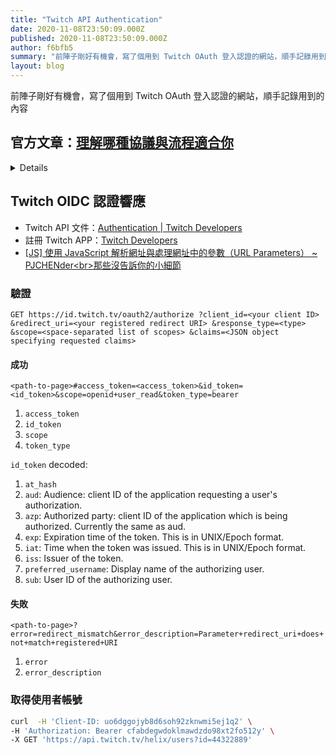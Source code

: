 ```yaml
---
title: "Twitch API Authentication"
date: 2020-11-08T23:50:09.000Z
published: 2020-11-08T23:50:09.000Z
author: f6bfb5
summary: "前陣子剛好有機會，寫了個用到 Twitch OAuth 登入認證的網站，順手記錄用到的內容"
layout: blog
---
```


前陣子剛好有機會，寫了個用到 Twitch OAuth 登入認證的網站，順手記錄用到的內容

<summary>

## 官方文章：[理解哪種協議與流程適合你](https://blog.twitch.tv/zh-tw/2019/11/06/twitch-authentication-understanding-which-protocol-and-flow-is-right-for-you/)

</summary>
<details>

在首次使用 Twitch 開發新的整合或擴充套件時，最常見的障礙之一是確定最適合您需求的驗證方法。這個決定可能會讓人感到困惑，特別是當你是對 REST API 進行身份驗證的新手時，但本指南將涵蓋如何就協議、必要的令牌型別以及使用協議的適當方式做出明智的決定。

Twitch 提供了兩種協議，即 OAuth 和 OIDC，以使用您選擇的流來連線和獲取令牌。流量 "只是指您的應用程式與 Twitch 進行互動以交換令牌的方式，以及返回令牌的方式。

此外，在選擇兩種協議的同時，您還需要圍繞您所需的令牌型別做出重要決定；有三種不同的令牌可供選擇，每種令牌都有不同的用途。

這些決定可能會根據一些因素而變化，例如正在構建的整合型別，您的應用程式如何架構，以及您使用認證協議的經驗水平。

簡而言之，有一個簡單的圖表，顯示了不同型別的令牌和基礎設施，以幫助您的決策過程。請注意，這並不是確定的，您的情況可能會有所不同，您應該選擇最適合您需求的選項。

### 協議

如前所述，在應用中認證使用者時有兩種協議可供選擇 --OAuth 2.0 和 OIDC。這兩個協議在功能上非常相似，因為 OIDC 是建立在 OAuth 2.0 規範之上的，但也有理由選擇一個而不是另一個。

#### OAuth 2.0

我們要介紹的第一個協議是 OAuth 2.0（以下簡稱 OAuth），它是使用 Twitch 平臺授權的最常見方式之一。OAuth 在許多組織中被廣泛採用，它本身就傾向於為幾乎所有的程式語言提供大量可供公眾使用的庫，這意味著在你的應用程式中構建授權是快速和簡單的，只需要很少的定製工作。OAuth 可以提供使用者訪問令牌（user access token）或應用程式訪問令牌（app access token）。使用者訪問令牌（user access token，通常稱為" 訪問令牌 "／access token）允許您的應用程式代表經過認證的使用者在給定的一組範圍（許可權）內執行操作。另一方面，應用程式訪問令牌（App access tokens）僅用於伺服器對伺服器的呼叫，不提供對一些受保護的 API 端點的訪問。

使用者訪問令牌和應用訪問令牌用於針對 Twitch 的 API 進行認證呼叫。

然而，OAuth 的一個主要問題是，它不是一個認證協議。OAuth 本身並不告訴使用者是誰，而是提供了一組委託許可權，允許透過提供的訪問令牌訪問受保護的資源。這授權令牌訪問材料，但並不對使用者進行身份驗證。

你可以透過 Twitch API 的 Get User 端點來獲取授權 token 的使用者的詳細資訊，但是僅僅為了獲取使用者身份而呼叫這個端點是對 OAuth 的濫用，因為它只會告訴你 token 的所有者，但不會告訴你他們已經認證進入你的應用。

這裡的區別主要涉及安全原則。令牌不是使用者認證的證明，就像前門鑰匙不是房屋所有權的證明一樣。令牌只能證明使用者已經授權您的應用程式代表他們行事，這也是我們建議使用下面描述的第二個協議的主要原因之一。

#### OpenID 連線

OpenID Connect（OIDC）是建立在 OAuth 之上的，它將 OAuth 規範中的一些東西標準化，讓人們可以選擇。此外，OIDC 除了提供授權之外，還提供了認證。由於 OIDC 是在 OAuth 的基礎上分層的，所以如果你已經熟悉 OAuth，很多東西都是一樣的，因此很容易學習。

與 OIDC 的主要區別之一是它可以返回一個 ID Token，這是一個 JSON Web Token (JWT)，其中包含了認證使用者的資訊。這個令牌可以透過索賠包含使用者的基本資訊，也可以包含使用者的詳細資訊。索賠可以包括（但不限於）使用者名稱、電子郵件和個人資料圖片。這些資訊無需額外的 API 呼叫即可獲得，並為這些資訊提供了快速資源。這可以驗證使用者的身份，以確保使用者是訪問材料的人。

一個 JWT 的範例：

`eyJhbGciOiJSUzI1NiIsInR5cCI6IkpXVCIsImtpZCI6IjEifQ.eyJhdWQiOiJhOGF2NHo3MGY1M2QyMnNwZXBlemJkaWx5Y29yaHQiLCJleHAiOjE1NTk2NzY2NDEsImlhdCI6MTU1OTY3NTc0MSwiaXNzIjoiaHR0cHM6Ly9pZC50d2l0Y2gudHYvb2F1dGgyIiwic3ViIjoiNDQ2MzU1OTYiLCJwaWN0dXJlIjoiaHR0cHM6Ly9zdGF0aWMtY2RuLmp0dm53Lm5ldC9qdHZfdXNlcl9waWN0dXJlcy8zNzVlZTZmZC04ZGNkLTQ3ZjEtOTNkYi04MTY2NzgyODhlMTMtcHJvZmlsZV9pbWFnZS0xNTB4MTUwLnBuZyIsInByZWZlcnJlZF91c2VybmFtZSI6IkNvbmNyZXRlRW50cmVlIn0.xz44-jsojGL188TkO5TqqEVusAnCEFWUXdkX5awV-0m5FFTHqEfZOTHxUMV3UCfmDGaz76g0kVm0NErYT4GRZjYmeahIYOWFQhQ0tdf31JGflrh3IXCjHAEnAcVHiHLQirrK9gC2zuqIbW3383lLmiFbakG1KdginYScWjUTHF3RPyeQsWjQI8iscRr_i9ogmRnHfq1bj3sS0DBQiJ1OTmUwBhXFXI9dWZGskvCXDAQ2m06ulB7lYgkl_yaqYaXOfnhcrvIrfcwSTqByPJP3bpUwFUsDpePhShFuogxEpzF1hWSXb1x819uldtF0PQfBhAtIs28f5DrSDUWNb5IChQ`

經過解碼（使用 [https://jwt.io/](https://jwt.io/)）後會變為

```json
{
  "aud": "a8av4z70f53d22spepezbdilycorht",
  "exp": 1559676641,
  "iat": 1559675741,
  "iss": "https://id.twitch.tv/oauth2",
  "sub": "44635596",
  "picture": "https://static-cdn.jtvnw.net/jtv_user_pictures/375ee6fd-8dcd-47f1-93db-816678288e13-profile_image-150x150.png",
  "preferred_username": "ConcreteEntree"
}
```

這些資訊也可以用於展示目的，所以，例如，React 應用程式可以將 JWT 儲存在狀態中，並引用使用者名稱作為頁面頭部的一部分，而不是將其儲存在資料庫的某個地方，需要在登入時獲取；該資料也會隨著每次 token 的重新整理而更新，這意味著資料是最新的。

需要注意的是，ID Token 並不是用來進行 API 請求的，它只是認證以及使用者身份的證明。

OIDC 除了 ID Token 之外，還可以返回一個標準的使用者訪問令牌，既可以代表使用者行動，也可以知道使用者是誰。

OIDC 的主要注意事項是，它不支援返回應用訪問令牌，這意味著對於伺服器到伺服器的通訊，OAuth 是你唯一的選擇。儘管如此，我們還是建議在所有其他情況下儘可能使用 OIDC。

### 流程

對於 OAuth 和 OIDC 來說，它們都支援兩種不同的流程，或者說是獲取令牌的方法。它們是授權碼（Authorization Code）流和隱式（Implicit Code）流。

這兩種流程在幾個關鍵方面有所不同。授權程式碼應該用於有伺服器進行呼叫以獲取令牌並使用該令牌訪問受保護的 API 端點的情況。有額外的握手，提供必要的資訊，這意味著使用者永遠不會獲得他們的實際訪問令牌（除非你把它傳送到前端），使其更加安全。此外，這個流程還返回一個重新整理令牌，這意味著你的使用者在未來不必重新授權你的應用程式。這些重新整理令牌被你的應用程式用來給使用者一個新的訪問令牌，並有一個新的到期日期。

隱式程式碼是在客戶端（使用者代理）將進行呼叫時使用的。這在使用 React 或 Vue 等框架的單頁應用（SPA）中最為常見。使用者進行身份驗證，瀏覽器在本地獲取並儲存令牌，以代表使用者進行額外的呼叫，或者說 SPA 沒有後端儲存使用者資料。雖然 SPA 架構涉及到一個儲存程式碼的 Web 服務，但這個服務永遠不會獲得使用者的訪問 token（除非客戶端將其傳送到後端）。這個流程不會返回重新整理令牌，所以你需要使用者在令牌過期時重新授權應用。

最後，還有一個客戶端憑證流，它允許你獲取應用訪問令牌。這個流程只有透過 OAuth 協議才能使用，也是獲取應用訪問令牌的唯一途徑。如上所述，由於缺乏使用者原則，這些令牌無法使用訪問給定使用者受保護資料的端點（例如 GET /users 端點中的使用者電子郵件），並且僅用於伺服器到伺服器的呼叫。該流不返回重新整理令牌。

#### 授權碼

如上所述，與其他流程相比，授權碼流程需要一些額外的呼叫，但是由於在授權過程中不需要向瀏覽器傳輸訪問令牌，因此最終的應用更加安全。

授權碼的流程是

1. 你的應用程式將使用者重定向到 Twitch 登入端點

2. 使用者登入並授權給應用程式所要求的作用域

3. 一旦成功授權，Twitch 就會重定向回您的應用程式，並在查詢引數中包含一段程式碼。

4. 然後，使用一個特殊的端點，用後端伺服器將程式碼交換為您所需的代幣。

這個過程可以讓你安全而謹慎地儲存代幣。雖然比隱式流程的步驟更多，但這是 Twitch 的首選方法。

#### 隱性程式碼

另一種面向使用者的流程是隱式流程。這種流專注於儘可能安全地傳輸訪問令牌，然而無論如何，訪問令牌都會暴露在終端使用者面前。正因為如此，隱式流不支援重新整理令牌，需要使用者每次重新認證才能獲得有效的使用者令牌。

這種方式是透過：

1. 使用者會被重定向到 Twitch 登入（使用彈窗或瀏覽器重定向）。

2. 然後，使用者授權應用程式

3. 然後，使用者會被 Twitch 用 URL 片段中的令牌重定向到重定向 URI（由整合配置）。

4. 該 URL 看起來像：`https://yoururlhere/index.html#access_token=token...`

這種情況下的令牌不在請求查詢中，因為請求查詢會被傳送到後端伺服器（以及中間可能出現的任何其他伺服器）。相反，它使用的是 URL 片段，它對後端伺服器不可見，因此更加安全。URL 片段可以透過客戶端的 JavaScript 訪問，允許你從 URL 中提取出來，並儲存起來以備後用。

#### 客戶證書

最後，客戶端憑證流的目的是當你需要從伺服器到伺服器進行呼叫時。這個令牌不能新增任何額外的作用域，因為沒有一個使用者來繫結這個令牌；相反，這些令牌是為了不特定於任何使用者的後端任務。它可能是涉及應用級分析或需要更高速率限制的任務。

正如圖中所指出的，這個流程只能使用 OAuth，而不是 OIDC。因此，在選擇這個流程時要記住這一點。

流程相當簡單，後臺伺服器向 Twitch 發出請求，要求獲得一個令牌，並得到一個回報。響應格式與授權碼響應相同，因此您能夠以同樣的方式重新整理令牌。

但與其他流程不同的是，由於這只生成一個應用訪問令牌，所以不能將其分配給使用者，因此您不能為這個令牌分配作用域。使用這種型別的令牌通常用於提高呼叫的速率限制，以確保你不會發出未經認證的請求。

### 總結

確定使用什麼技術讓使用者授權你的應用是你早期要做的一個相當重要的決定。由於可用的選項數量眾多，在剛開始專案時可能會讓人不知所措。然而，簡單地說，對於大多數用例，如果您可以使用 OIDC，您就應該這樣做。鑑於 OIDC 是建立在 OAuth 之上的，對於終端使用者來說，授權流程保持不變，你獲得了額外的功能，同時也保留了 OAuth 的所有易用性，而不需要更多的額外複雜性。

</details>

## Twitch OIDC 認證響應

- Twitch API 文件：[Authentication | Twitch Developers](https://dev.twitch.tv/docs/authentication)
- 註冊 Twitch APP：[Twitch Developers](https://dev.twitch.tv/console/apps)
- [\[JS\] 使用 JavaScript 解析網址與處理網址中的參數（URL Parameters） ~ PJCHENder&lt;br>那些沒告訴你的小細節](https://pjchender.blogspot.com/2018/08/js-javascript-url-parameters.html)

### 驗證

`GET https://id.twitch.tv/oauth2/authorize ?client_id=<your client ID> &redirect_uri=<your registered redirect URI> &response_type=<type> &scope=<space-separated list of scopes> &claims=<JSON object specifying requested claims>`

#### 成功

`<path-to-page>#access_token=<access_token>&id_token=<id_token>&scope=openid+user_read&token_type=bearer`

1. `access_token`
2. `id_token`
3. `scope`
4. `token_type`

`id_token` decoded:

1. `at_hash`
2. `aud`: Audience: client ID of the application requesting a user's authorization.
3. `azp`: Authorized party: client ID of the application which is being authorized. Currently the same as aud.
4. `exp`: Expiration time of the token. This is in UNIX/Epoch format.
5. `iat`: Time when the token was issued. This is in UNIX/Epoch format.
6. `iss`: Issuer of the token.
7. `preferred_username`: Display name of the authorizing user.
8. `sub`: User ID of the authorizing user.

#### 失敗

`<path-to-page>?error=redirect_mismatch&error_description=Parameter+redirect_uri+does+not+match+registered+URI`

1. `error`
2. `error_description`

### 取得使用者帳號

```bash
curl  -H 'Client-ID: uo6dggojyb8d6soh92zknwmi5ej1q2' \
-H 'Authorization: Bearer cfabdegwdoklmawdzdo98xt2fo512y' \
-X GET 'https://api.twitch.tv/helix/users?id=44322889'
```
